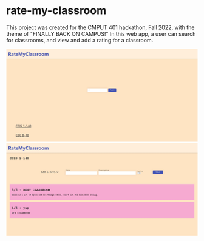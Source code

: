 # rate-my-classroom

This project was created for the CMPUT 401 hackathon, Fall 2022, with the theme of "FINALLY BACK ON CAMPUS!" In this web app, a user can search for classrooms, and view and add a rating for a classroom.

<img src="rmc1.JPG">
<img src="rmc2.JPG">
